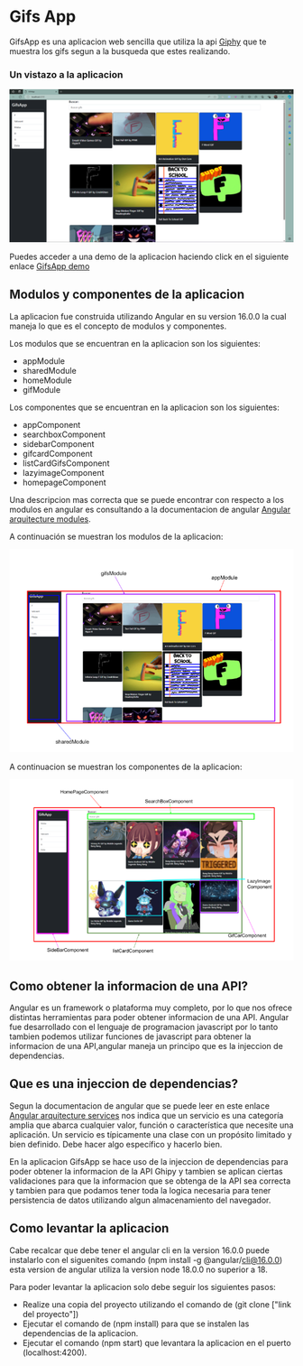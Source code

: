 # Gifs App

GifsApp es una aplicacion web sencilla que utiliza la api [Giphy](https://giphy.com/) que te muestra los gifs segun a la busqueda que estes realizando.

### Un vistazo a la aplicacion

![GifsApp image](/src/assets/gifApp.png)

Puedes acceder a una demo de la aplicacion haciendo click en el siguiente enlace [GifsApp demo](https://rodolfoll.github.io/gif_app_angular_16/)

## Modulos y componentes de la aplicacion

La aplicacion fue construida utilizando Angular en su version 16.0.0 la cual maneja lo que es el concepto de modulos y componentes.

Los modulos que se encuentran en la aplicacion son los siguientes:

- appModule
- sharedModule
- homeModule
- gifModule

Los componentes que se encuentran en la aplicacion son los siguientes:

- appComponent
- searchboxComponent
- sidebarComponent
- gifcardComponent
- listCardGifsComponent
- lazyimageComponent
- homepageComponent

Una descripcion mas correcta que se puede encontrar con respecto a los modulos en angular es consultando a la documentacion de angular [Angular arquitecture modules](https://docs.angular.lat/guide/architecture-modules).

A continuación se muestran los modulos de la aplicacion:

![GifsApp modules and components](/src/assets/gifAppModules.png)

A continuacion se muestran los componentes de la aplicacion:

![GifsApp components](/src/assets/gifAppComponents.png)

## Como obtener la informacion de una API?

Angular es un framework o plataforma muy completo, por lo que nos ofrece distintas herramientas para poder obtener informacion de una API.
Angular fue desarrollado con el lenguaje de programacion javascript por lo tanto tambien podemos utilizar funciones de javascript para obtener la informacion de una API,angular maneja un principo que es la injeccion de dependencias.

## Que es una injeccion de dependencias?

Segun la documentacion de angular que se puede leer en este enlace [Angular arquitecture services](https://docs.angular.lat/guide/architecture-services) nos indica que un servicio es una categoría amplia que abarca cualquier valor, función o característica que necesite una aplicación. Un servicio es típicamente una clase con un propósito limitado y bien definido. Debe hacer algo específico y hacerlo bien.

En la aplicacion GifsApp se hace uso de la injeccion de dependencias para poder obtener la informacion de la API Ghipy y tambien se aplican ciertas validaciones para que la informacion que se obtenga de la API sea correcta y tambien para que podamos tener toda la logica necesaria para tener persistencia de datos utilizando algun almacenamiento del navegador.

## Como levantar la aplicacion
Cabe recalcar que debe tener el angular cli en la version 16.0.0 puede instalarlo con el siguenites comando (npm install -g @angular/cli@16.0.0) esta version de angular utiliza la version node 18.0.0 no superior a 18.

Para poder levantar la aplicacion solo debe seguir los siguientes pasos:
- Realize una copia del proyecto utilizando el comando de (git clone ["link del proyecto"])
- Ejecutar el comando de (npm install) para que se instalen las dependencias de la aplicacion.
- Ejecutar el comando (npm start) que levantara la aplicacion en el puerto (localhost:4200).
